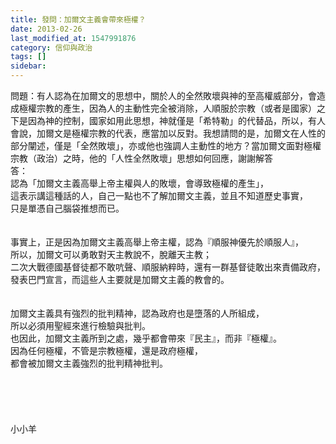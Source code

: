 ```yaml
---
title: 發問：加爾文主義會帶來極權？
date: 2013-02-26
last_modified_at: 1547991876
category: 信仰與政治
tags: []
sidebar: 
---
```


<p>問題：有人認為在加爾文的思想中，關於人的全然敗壞與神的至高權威部分，會造成極權宗教的產生，因為人的主動性完全被消除，人順服於宗教（或者是國家）之下是因為神的控制，國家如用此思想，神就僅是「希特勒」的代替品，所以，有人會說，加爾文是極權宗教的代表，應當加以反對。我想請問的是，加爾文在人性的部分闡述，僅是「全然敗壞」，亦或他也強調人主動性的地方？當加爾文面對極權宗教（政治）之時，他的「人性全然敗壞」思想如何回應，謝謝解答<!--more--><br/>答：<br/>認為「加爾文主義高舉上帝主權與人的敗壞，會導致極權的產生」，<br/>這表示講這種話的人，自己一點也不了解加爾文主義，並且不知道歷史事實，<br/>只是單憑自己腦袋推想而已。<br/><br/><br/>事實上，正是因為加爾文主義高舉上帝主權，認為『順服神優先於順服人』，<br/>所以，加爾文可以勇敢對天主教說不，脫離天主教；<br/>二次大戰德國基督徒都不敢吭聲、順服納粹時，還有一群基督徒敢出來責備政府，發表巴門宣言，而這些人主要就是加爾文主義的教會的。<br/><br/><br/>加爾文主義具有強烈的批判精神，認為政府也是墮落的人所組成，<br/>所以必須用聖經來進行檢驗與批判。<br/>也因此，加爾文主義所到之處，幾乎都會帶來『民主』，而非『極權』。<br/>因為任何極權，不管是宗教極權，還是政府極權，<br/>都會被加爾文主義強烈的批判精神批判。<br/><br/><br/><br/><br/><br/>小小羊<br/><br/><br/><br/><br/><br/>
</p>